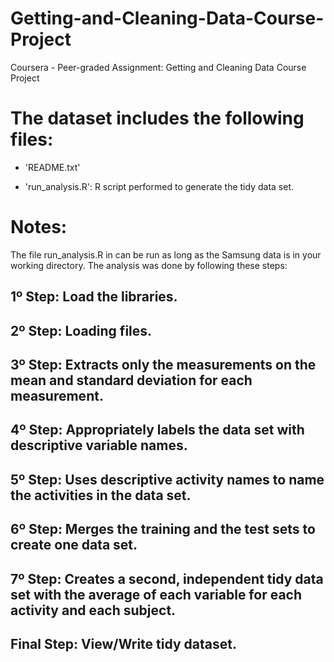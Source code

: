 # Getting-and-Cleaning-Data-Course-Project
Coursera - Peer-graded Assignment: Getting and Cleaning Data Course Project

The dataset includes the following files:
=========================================

- 'README.txt'

- 'run_analysis.R':  R script performed to generate the tidy data set.

Notes: 
======
The file run_analysis.R in can be run as long as the Samsung data is in your working directory.
The analysis was done by following these steps: 

## 1º Step: Load the libraries.
## 2º Step: Loading files. 
## 3º Step: Extracts only the measurements on the mean and standard deviation for each measurement.
## 4º Step: Appropriately labels the data set with descriptive variable names.
## 5º Step: Uses descriptive activity names to name the activities in the data set.
## 6º Step: Merges the training and the test sets to create one data set. 
## 7º Step: Creates a second, independent tidy data set with the average of each variable for each activity and each subject.
## Final Step: View/Write tidy dataset.

